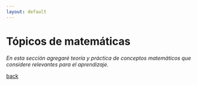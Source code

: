 ```yaml
---
layout: default
---
```


# Tópicos de matemáticas

_En esta sección agregaré teoría y práctica de conceptos matemáticos que considere relevantes para el aprendizaje._

[back](./)
